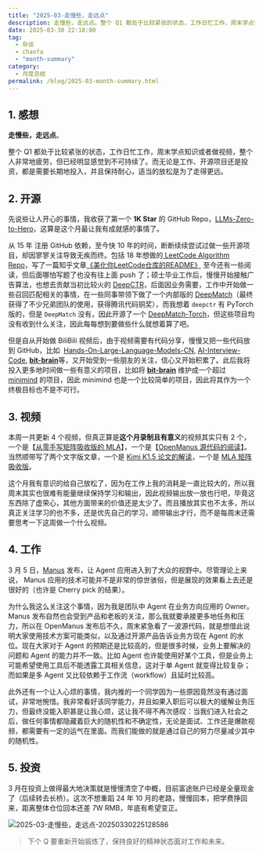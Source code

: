 ```yaml
---
title: "2025-03-走慢些，走远点"
description: 走慢些，走远点。整个 Q1 都处于比较紧张的状态，工作日忙工作，周末学点知识或者做视频，整个人非常地疲劳，但已经明显感觉到不可持续了。而无论是工作、开源项目还是投资，都是需要长期地投入，并且保持耐心，适当的放松是为了走得更远。
date: 2025-03-30 22:18:00
tag:
  - 杂谈
  - chaofa
  - "month-summary"
category:
  - 月度总结
permalink: /blog/2025-03-month-summary.html
---
```


## 1. 感想

**走慢些，走远点**。

整个 Q1 都处于比较紧张的状态，工作日忙工作，周末学点知识或者做视频，整个人非常地疲劳，但已经明显感觉到不可持续了。而无论是工作、开源项目还是投资，都是需要长期地投入，并且保持耐心，适当的放松是为了走得更远。

## 2. 开源

先说些让人开心的事情，我收获了第一个 **1K Star** 的 GitHub Repo，[LLMs-Zero-to-Hero](https://github.com/bbruceyuan/LLMs-Zero-to-Hero)，这算是这个月最让我有成就感的事情了。

从 15 年 注册 GitHub 依赖，至今快 10 年的时间，断断续续尝试过做一些开源项目，却因寥寥关注导致无疾而终。包括 18 年想做的[ LeetCode Algorithm Repo](https://github.com/bbruceyuan/algorithms-and-oj)，写了一篇知乎文章[《美化你LeetCode仓库的README》](https://zhuanlan.zhihu.com/p/33211817) 至今还有一些阅读，但后面哪怕写题了也没有往上面 push 了；硕士毕业工作后，慢慢开始接触广告算法，也想去贡献当初比较火的 [DeepCTR](https://github.com/shenweichen/DeepCTR)，后面因业务需要，工作中开始做一些召回匹配相关的事情，在一些同事带领下做了一个内部版的 [DeepMatch](https://github.com/shenweichen/DeepMatch)（最终获得了不少兄弟团队的使用，获得腾讯代码铜奖），而我想着 `deepctr` 有 PyTorch 版的，但是 `DeepMatch` 没有，因此开源了一个 [DeepMatch-Torch](https://github.com/bbruceyuan/DeepMatch-Torch)，但这些项目均没有收到什么关注，因此每每想到要做些什么就想着算了吧。

但是自从开始做 BiliBili 视频后，由于视频需要有代码分享，慢慢又把一些代码放到 GitHub，比如  [Hands-On-Large-Language-Models-CN](https://github.com/bbruceyuan/Hands-On-Large-Language-Models-CN), [AI-Interview-Code](https://github.com/bbruceyuan/AI-Interview-Code), [**bit-brain**](https://github.com/bbruceyuan/bit-brain)等，又开始受到一些朋友的关注，信心又开始积累了。此后我将投入更多地时间做一些有意义的项目，比如将 [**bit-brain**](https://github.com/bbruceyuan/bit-brain) 维护成一个超过 [minimind](https://github.com/jingyaogong/minimind) 的项目，因此 minimind 也是一个比较简单的项目，因此将其作为一个终极目标也不是不可行。

## 3. 视频
本周一共更新 4 个视频，但真正算是**这个月录制且有意义**的视频其实只有 2 个，一个是【[从零手写矩阵吸收版的 MLA](https://www.bilibili.com/video/BV1wjQvY6Enm)】，一个是【[OpenManus 源代码的阅读](https://www.bilibili.com/video/BV1SrRhYmEgm)】。当然顺带写了两个文字版文章，一个是 [Kimi K1.5 论文的解读](https://bruceyuan.com/post/kimi-k1.5-paper-reading-notes.html)，一个是 [MLA 矩阵吸收版](https://bruceyuan.com/post/hands-on-deepseek-mla-projection-absorption.html)。

这个月我有意识的给自己放松了，因为在工作上我的消耗是一直比较大的，所以我周末其实也很难有能量继续保持学习和输出，因此视频输出放一放也行吧，毕竟这东西除了虚荣心，其他方面带来的价值还是太少了。而且播放其实也不太多，所以真正关注学习的也不多，还是优先自己的学习，顺带输出才行，而不是每周末还需要思考一下这周做一个什么视频。

## 4. 工作

3 月 5 日，[Manus](https://manus.im/) 发布，让 Agent 应用进入到了大众的视野中。尽管理论上来说， Manus 应用的技术可能并不是非常的惊世骇俗，但是展现的效果看上去还是很好的（也许是 Cherry pick 的结果）。

为什么我这么关注这个事情，因为我是团队中 Agent 在业务方向应用的 Owner。Manus 发布自然也会受到产品和老板的关注，那么我就要承接更多地任务和压力，所以在 OpenManus 发布后不久，周末紧急看了一波源代码，就是想借此说明大家使用技术方案可能类似，以及通过开源产品告诉业务方现在 Agent 的水位。现在大家对于 Agent 的预期还是比较高的，但是很多时候，业务上要解决的问题和 Agent 的能力并不一致。比如 Agent 也许能使用好某个工具，但是业务上可能希望使用工具后不能透露工具相关信息，这对于单 Agent 就变得比较复杂；而如果是多 Agent 又比较依赖于工作流（workflow）且延时比较高。

此外还有一个让人心烦的事情，我内推的一个同学因为一些原因竟然没有通过面试，非常地惋惜。我非常看好该同学能力，并且如果入职后可以极大的缓解业务压力，但最终没能入职甚是让我心烦，这让我不得不再次感叹：当我们进入社会之后，做任何事情都隐藏着巨大的随机性和不确定性，无论是面试、工作还是爆款视频，都需要有一定的运气在里面。而我们能做的就是通过自己的努力尽量减少其中的随机性。

## 5. 投资

3 月在投资上做得最大地决策就是慢慢清空了中概，目前富途账户已经是全量现金了（后续转去长桥）。这次不想重蹈 24 年 10 月的老路，慢慢回本，把学费挣回来，距离整体仓位回本还差 7W RMB，年底有希望变正。

![2025-03-走慢些，走远点-20250330225128586](https://cfcdn.bruceyuan.com/blog/2025/2025-03-走慢些，走远点-20250330225128586.webp)


> 下个 Q 要重新开始锻炼了，保持良好的精神状态面对工作和未来。